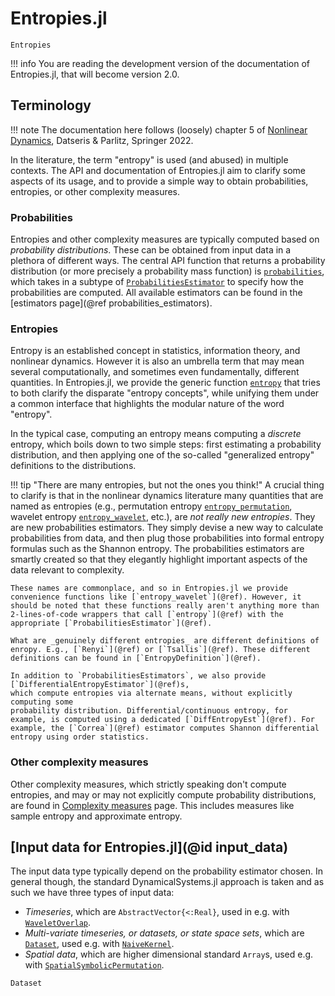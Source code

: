 # Entropies.jl

```@docs
Entropies
```

!!! info
    You are reading the development version of the documentation of Entropies.jl,
    that will become version 2.0.

## Terminology

!!! note
    The documentation here follows (loosely) chapter 5 of
    [Nonlinear Dynamics](https://link.springer.com/book/10.1007/978-3-030-91032-7),
    Datseris & Parlitz, Springer 2022.

In the literature, the term "entropy" is used (and abused) in multiple contexts.
The API and documentation of Entropies.jl aim to clarify some aspects of its usage, and to provide a simple way to obtain probabilities, entropies, or other complexity measures.

### Probabilities

Entropies and other complexity measures are typically computed based on _probability distributions_.
These can be obtained from input data in a plethora of different ways.
The central API function that returns a probability distribution (or more precisely a probability mass function) is [`probabilities`](@ref), which takes in a subtype of [`ProbabilitiesEstimator`](@ref) to specify how the probabilities are computed.
All available estimators can be found in the [estimators page](@ref probabilities_estimators).

### Entropies

Entropy is an established concept in statistics, information theory, and nonlinear dynamics.
However it is also an umbrella term that may mean several computationally, and sometimes even fundamentally, different quantities.
In Entropies.jl, we provide the generic function [`entropy`](@ref) that tries to both clarify the disparate "entropy concepts", while unifying them under a common interface that highlights the modular nature of the word "entropy".

In the typical case, computing an entropy means computing a _discrete_ entropy, which boils down to two simple steps: first estimating a probability distribution, and then applying one of the so-called "generalized entropy" definitions to the distributions.

!!! tip "There are many entropies, but not the ones you think!"
    A crucial thing to clarify is that in the nonlinear dynamics literature many quantities that are named as entropies (e.g., permutation entropy [`entropy_permutation`](@ref), wavelet entropy [`entropy_wavelet`](@ref), etc.), are _not really new entropies_. They are new probabilities estimators. They simply devise a new way to calculate probabilities from data, and then plug those probabilities into formal entropy formulas such as the Shannon entropy. The probabilities estimators are smartly created so that they elegantly highlight important aspects of the data relevant to complexity.

    These names are commonplace, and so in Entropies.jl we provide convenience functions like [`entropy_wavelet`](@ref). However, it should be noted that these functions really aren't anything more than 2-lines-of-code wrappers that call [`entropy`](@ref) with the appropriate [`ProbabilitiesEstimator`](@ref).

    What are _genuinely different entropies_ are different definitions of enropy. E.g., [`Renyi`](@ref) or [`Tsallis`](@ref). These different definitions can be found in [`EntropyDefinition`](@ref).

    In addition to `ProbabilitiesEstimators`, we also provide [`DifferentialEntropyEstimator`](@ref)s,
    which compute entropies via alternate means, without explicitly computing some
    probability distribution. Differential/continuous entropy, for example, is computed using a dedicated [`DiffEntropyEst`](@ref). For example, the [`Correa`](@ref) estimator computes Shannon differential entropy using order statistics.

### Other complexity measures

Other complexity measures, which strictly speaking don't compute entropies, and may or may not explicitly compute probability distributions, are found in
[Complexity measures](@ref) page.
This includes measures like sample entropy and approximate entropy.

## [Input data for Entropies.jl](@id input_data)

The input data type typically depend on the probability estimator chosen.
In general though, the standard DynamicalSystems.jl approach is taken and as such we have three types of input data:

- _Timeseries_, which are `AbstractVector{<:Real}`, used in e.g. with [`WaveletOverlap`](@ref).
- _Multi-variate timeseries, or datasets, or state space sets_, which are [`Dataset`](@ref), used e.g. with [`NaiveKernel`](@ref).
- _Spatial data_, which are higher dimensional standard `Array`s, used e.g. with  [`SpatialSymbolicPermutation`](@ref).

```@docs
Dataset
```